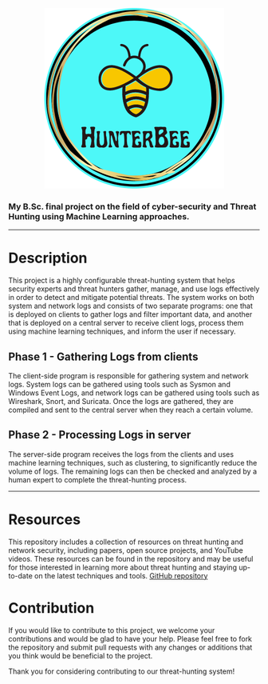 <p align="center">
  <img src="https://github.com/MrezaDorudian/HunterBee/blob/main/Logo.png" />
</p>  

### My B.Sc. final project on the field of cyber-security and Threat Hunting using Machine Learning approaches.  
---
# Description
This project is a highly configurable threat-hunting system that helps security experts and threat hunters gather, manage, and use logs effectively in order to detect and mitigate potential threats. The system works on both system and network logs and consists of two separate programs: one that is deployed on clients to gather logs and filter important data, and another that is deployed on a central server to receive client logs, process them using machine learning techniques, and inform the user if necessary.

## Phase 1 - Gathering Logs from clients
The client-side program is responsible for gathering system and network logs. System logs can be gathered using tools such as Sysmon and Windows Event Logs, and network logs can be gathered using tools such as Wireshark, Snort, and Suricata. Once the logs are gathered, they are compiled and sent to the central server when they reach a certain volume.
  

## Phase 2 - Processing Logs in server
The server-side program receives the logs from the clients and uses machine learning techniques, such as clustering, to significantly reduce the volume of logs. The remaining logs can then be checked and analyzed by a human expert to complete the threat-hunting process.

---

# Resources
This repository includes a collection of resources on threat hunting and network security, including papers, open source projects, and YouTube videos. These resources can be found in the repository and may be useful for those interested in learning more about threat hunting and staying up-to-date on the latest techniques and tools. [GitHub repository](https://github.com/MrezaDorudian/ThreatHunting)

# Contribution
If you would like to contribute to this project, we welcome your contributions and would be glad to have your help. Please feel free to fork the repository and submit pull requests with any changes or additions that you think would be beneficial to the project.

Thank you for considering contributing to our threat-hunting system!
